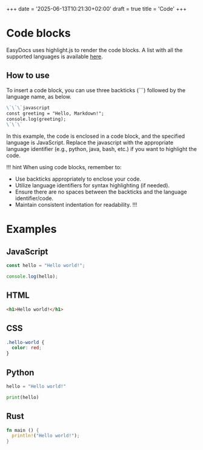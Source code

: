 +++
date = '2025-06-13T10:21:30+02:00'
draft = true
title = 'Code'
+++

# Code blocks
EasyDocs uses highlight.js to render the code blocks. A list with all the supported languages is available [here](https://github.com/highlightjs/highlight.js/blob/main/SUPPORTED_LANGUAGES.md).

## How to use
To insert a code block, you can use three backticks (```) followed by the language name, as below.

```md
\`\`\`javascript
const greeting = "Hello, Markdown!";
console.log(greeting);
\`\`\`
```

In this example, the code is enclosed in a code block, and the specified language is JavaScript. Replace the javascript with the appropriate language identifier (e.g., python, java, bash, etc.) if you want to highlight the code.

!!! hint When using code blocks, remember to:
* Use backticks appropriately to enclose your code.
* Utilize language identifiers for syntax highlighting (if needed).
* Ensure there are no spaces between the backticks and the language identifier/code.
* Maintain consistent indentation for readability.
!!!

# Examples
## JavaScript
```js
const hello = "Hello world!";

console.log(hello);
```

## HTML
```html
<h1>Hello world!</h1>
```

## CSS
```css
.hello-world {
  color: red;
}
```

## Python
```py
hello = "Hello world!"

print(hello)
```

## Rust
```rust
fn main () {
  println!("Hello world!");
}
```